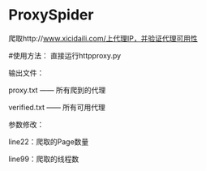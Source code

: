 # ProxySpider
爬取http://www.xicidaili.com/上代理IP，并验证代理可用性

#使用方法：
直接运行httpproxy.py

输出文件：

proxy.txt —— 所有爬到的代理

verified.txt —— 所有可用代理


参数修改：

line22：爬取的Page数量

line99：爬取的线程数
